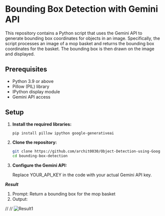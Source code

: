 # Bounding Box Detection with Gemini API

This repository contains a Python script that uses the Gemini API to generate bounding box coordinates for objects in an image. Specifically, the script processes an image of a mop basket and returns the bounding box coordinates for the basket. The bounding box is then drawn on the image and displayed.

## Prerequisites

- Python 3.9 or above
- Pillow (PIL) library
- IPython display module
- Gemini API access

## Setup

1. **Install the required libraries:**

   ```bash
   pip install pillow ipython google-generativeai
   
2. **Clone the repository:**
    ```bash
    git clone https://github.com/archit0030/Object-Detection-using-Google-API.git
    cd bounding-box-detection

3. **Configure the Gemini API:**


    Replace YOUR_API_KEY in the code with your actual Gemini API key.
   
***Result***

1. Prompt: Return a bounding box for the mop basket
2. Output:

//
//
 ![Result1](https://github.com/user-attachments/assets/61510fde-1e74-418d-9180-020db8400230)
